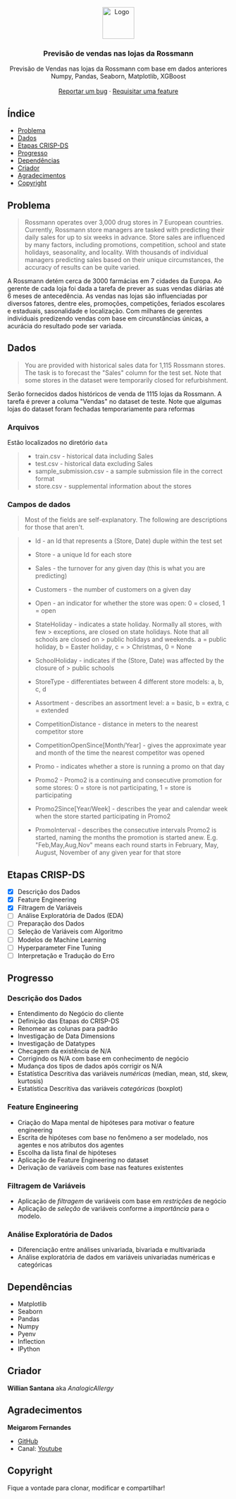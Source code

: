<p align="center">
  <a href="https://kaggle.com/">
    <img src="https://www.kaggle.com/static/images/site-logo.png" alt="Logo" width=72 height=72>
  </a>

  <h3 align="center">Previsão de vendas nas lojas da Rossmann</h3>

  <p align="center">
    Previsão de Vendas nas lojas da Rossmann com base em dados anteriores
    <br>
    Numpy, Pandas, Seaborn, Matplotlib, XGBoost
    <br>
    <br>
    <a href="https://github.com/AnalogicAllergy/data_science/issues/new">Reportar um bug</a>
    ·
    <a href="https://github.com/AnalogicAllergy/data_science/issues/new">Requisitar uma feature</a>
  </p>
</p>

## Índice

- [Problema](#problema)
- [Dados](#dados)
- [Etapas CRISP-DS](#etapas-crisp-ds)
- [Progresso](#progresso)
- [Dependências](#dependencias)
- [Criador](#criador)
- [Agradecimentos](#gradecimentos)
- [Copyright](#copyright)

## Problema

> Rossmann operates over 3,000 drug stores in 7 European countries. Currently, Rossmann store managers are tasked with predicting their daily sales for up to six weeks in advance. Store sales are influenced by many factors, including promotions, competition, school and state holidays, seasonality, and locality. With thousands of individual managers predicting sales based on their unique circumstances, the accuracy of results can be quite varied.

A Rossmann detém cerca de 3000 farmácias em 7 cidades da Europa. Ao gerente de cada loja foi dada a tarefa de prever as suas vendas diárias até 6 meses de antecedência. As vendas nas lojas são influenciadas por diversos fatores, dentre eles, promoções, competições, feriados escolares e estaduais, sasonalidade e localização. Com milhares de gerentes individuais predizendo vendas com base em circunstâncias únicas, a acurácia do resultado pode ser variada.

## Dados

> You are provided with historical sales data for 1,115 Rossmann stores. The task is to forecast the "Sales" column for the test set. Note that some stores in the dataset were temporarily closed for refurbishment.

Serão fornecidos dados históricos de venda de 1115 lojas da Rossmann. A tarefa é prever a columa "Vendas" no dataset de teste. Note que algumas lojas do dataset foram fechadas temporariamente para reformas

### Arquivos

Estão localizados no diretório `data`

> - train.csv - historical data including Sales
> - test.csv - historical data excluding Sales
> - sample_submission.csv - a sample submission file in the correct format
> - store.csv - supplemental information about the stores

### Campos de dados

> Most of the fields are self-explanatory. The following are descriptions for those that aren't.

> - Id - an Id that represents a (Store, Date) duple within the test set
>
> - Store - a unique Id for each store
> - Sales - the turnover for any given day (this is what you are predicting)
> - Customers - the number of customers on a given day
> - Open - an indicator for whether the store was open: 0 = closed, 1 = open
> - StateHoliday - indicates a state holiday. Normally all stores, with few > exceptions, are closed on state holidays. Note that all schools are closed on > public holidays and weekends. a = public holiday, b = Easter holiday, c = > Christmas, 0 = None
> - SchoolHoliday - indicates if the (Store, Date) was affected by the closure of > public schools
> - StoreType - differentiates between 4 different store models: a, b, c, d
> - Assortment - describes an assortment level: a = basic, b = extra, c = extended
> - CompetitionDistance - distance in meters to the nearest competitor store
> - CompetitionOpenSince[Month/Year] - gives the approximate year and month of the time the nearest competitor was opened
> - Promo - indicates whether a store is running a promo on that day
> - Promo2 - Promo2 is a continuing and consecutive promotion for some stores: 0 = store is not participating, 1 = store is participating
> - Promo2Since[Year/Week] - describes the year and calendar week when the store started participating in Promo2
> - PromoInterval - describes the consecutive intervals Promo2 is started, naming the months the promotion is started anew. E.g. "Feb,May,Aug,Nov" means each round starts in February, May, August, November of any given year for that store

## Etapas CRISP-DS

- [x] Descrição dos Dados
- [x] Feature Engineering
- [x] Filtragem de Variáveis
- [ ] Análise Exploratória de Dados (EDA)
- [ ] Preparação dos Dados
- [ ] Seleção de Variáveis com Algoritmo
- [ ] Modelos de Machine Learning
- [ ] Hyperparameter Fine Tuning
- [ ] Interpretação e Tradução do Erro

## Progresso

### Descrição dos Dados

- Entendimento do Negócio do cliente
- Definição das Etapas do CRISP-DS
- Renomear as colunas para padrão
- Investigação de Data Dimensions
- Investigação de Datatypes
- Checagem da existência de N/A
- Corrigindo os N/A com base em conhecimento de negócio
- Mudança dos tipos de dados após corrigir os N/A
- Estatística Descritiva das variáveis _numéricas_ (median, mean, std, skew, kurtosis)
- Estatística Descritiva das variáveis _categóricas_ (boxplot)

### Feature Engineering

- Criação do Mapa mental de hipóteses para motivar o feature engineering
- Escrita de hipóteses com base no fenômeno a ser modelado, nos agentes e nos atributos dos agentes
- Escolha da lista final de hipóteses
- Aplicação de Feature Engineering no dataset
- Derivação de variáveis com base nas features existentes

### Filtragem de Variáveis

- Aplicação de _filtragem_ de variáveis com base em _restrições_ de negócio
- Aplicação de _seleção_ de variáveis conforme a _importância_ para o modelo.

### Análise Exploratória de Dados

- Diferenciação entre análises univariada, bivariada e multivariada
- Análise exploratória de dados em variáveis univariadas numéricas e categóricas

## Dependências

- Matplotlib
- Seaborn
- Pandas
- Numpy
- Pyenv
- Inflection
- IPython

## Criador

**Willian Santana** aka _AnalogicAllergy_

## Agradecimentos

**Meigarom Fernandes**

- [GitHub](https://github.com/Meigarom)
- Canal: [Youtube](https://www.youtube.com/channel/UCar5Cr-pVz08GY_6I3RX9bA)

## Copyright

Fique a vontade para clonar, modificar e compartilhar!
